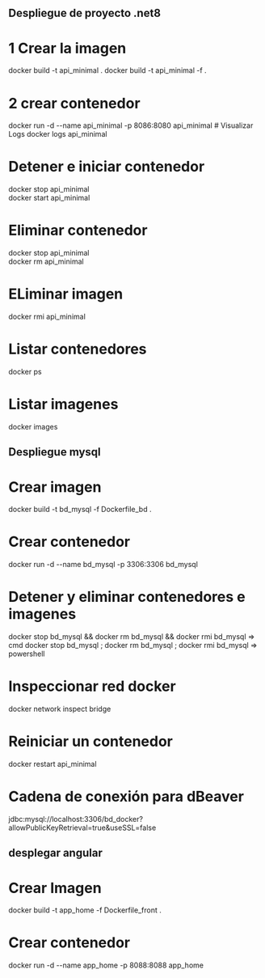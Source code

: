 ## Despliegue de proyecto .net8
# 1 Crear la imagen
docker build -t api_minimal .
docker build -t api_minimal -f <nombredockerfile> . 

# 2 crear contenedor 
docker run -d --name api_minimal -p 8086:8080 api_minimal 
    # Visualizar Logs
    docker logs api_minimal
# Detener e iniciar contenedor
docker stop api_minimal    
docker start api_minimal

# Eliminar contenedor
 docker stop api_minimal    
 docker rm api_minimal
 # ELiminar imagen
 docker rmi api_minimal
 # Listar contenedores
docker ps 
# Listar imagenes
docker images 

## Despliegue mysql

# Crear imagen 
docker build -t bd_mysql -f Dockerfile_bd .

# Crear contenedor
docker run -d --name bd_mysql -p  3306:3306 bd_mysql  
# Detener y eliminar contenedores e imagenes 
docker stop bd_mysql && docker rm bd_mysql && docker rmi bd_mysql => cmd
docker stop bd_mysql ; docker rm bd_mysql ; docker rmi bd_mysql => powershell

# Inspeccionar red docker 
docker network inspect bridge

# Reiniciar un contenedor
docker restart api_minimal

# Cadena de conexión para dBeaver

jdbc:mysql://localhost:3306/bd_docker?allowPublicKeyRetrieval=true&useSSL=false

## desplegar angular
# Crear Imagen
docker build -t app_home -f Dockerfile_front  .
# Crear contenedor
docker run -d --name app_home -p 8088:8088 app_home

